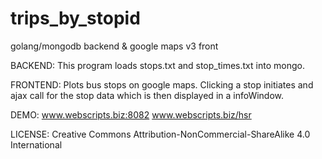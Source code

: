 trips_by_stopid
===============

golang/mongodb backend &amp; google maps v3 front

BACKEND: This program loads stops.txt and stop_times.txt into mongo.

FRONTEND: Plots bus stops on google maps. Clicking a stop initiates and ajax call for the stop data which is then displayed in a infoWindow.

DEMO: www.webscripts.biz:8082 www.webscripts.biz/hsr

LICENSE: Creative Commons
Attribution-NonCommercial-ShareAlike 4.0 International

